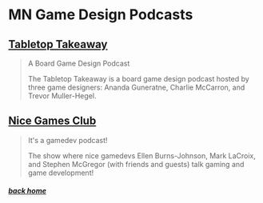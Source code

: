 # MN Game Design Podcasts

## [Tabletop Takeaway](https://thetabletoptakeaway.com/)

> A Board Game Design Podcast
> 
> The Tabletop Takeaway is a board game design podcast hosted by three game designers: Ananda Guneratne, Charlie McCarron, and Trevor Muller-Hegel.


## [Nice Games Club](https://nicegames.club/)

> It's a gamedev podcast!
> 
> The show where nice gamedevs Ellen Burns-Johnson, Mark LaCroix, and Stephen McGregor (with friends and guests) talk gaming and game development!


##### [back home](/)

